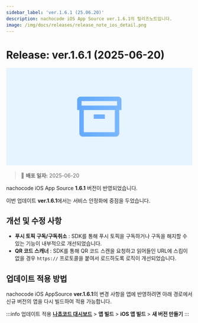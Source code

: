 ```yaml
---
sidebar_label: 'ver.1.6.1 (25.06.20)'
description: nachocode iOS App Source ver.1.6.1의 릴리즈노트입니다.
image: /img/docs/releases/release_note_ios_detail.png
---
```


# Release: ver.1.6.1 (2025-06-20)

![ios_detail](../../../../../static/img/docs/releases/release_note_ios_detail.png)

> 🔔 **배포 일자:** 2025-06-20

nachocode iOS App Source **1.6.1** 버전이 반영되었습니다.

이번 업데이트 **ver.1.6.1**에서는 서비스 안정화에 중점을 두었습니다.

## 개선 및 수정 사항

- **푸시 토픽 구독/구독취소** : SDK를 통해 푸시 토픽을 구독하거나 구독을 해지할 수 있는 기능이 내부적으로 개선되었습니다.
- **QR 코드 스캐너** : SDK를 통해 QR 코드 스캔을 요청하고 읽어들인 URL에 스킴이 없을 경우 `https://` 프로토콜을 붙여서 로드하도록 로직이 개선되었습니다.

## 업데이트 적용 방법

nachocode iOS AppSource **ver.1.6.1**의 변경 사항을 앱에 반영하려면 아래 경로에서 신규 버전의 앱을 다시 빌드하여 적용 가능합니다.

:::info 업데이트 적용
[**나쵸코드 대시보드**](https://nachocode.io/?utm_source=docs&utm_medium=documentation&utm_campaign=devguide) > **앱 빌드** > **iOS 앱 빌드** > **새 버전 만들기**
:::

